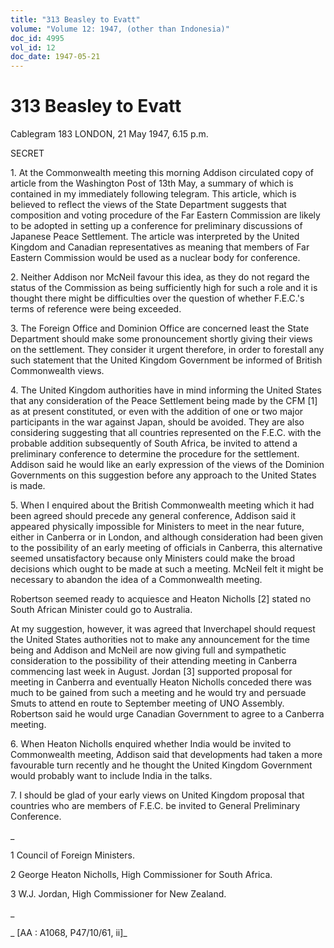 ```yaml
---
title: "313 Beasley to Evatt"
volume: "Volume 12: 1947, (other than Indonesia)"
doc_id: 4995
vol_id: 12
doc_date: 1947-05-21
---
```


# 313 Beasley to Evatt

Cablegram 183 LONDON, 21 May 1947, 6.15 p.m.

SECRET

1\. At the Commonwealth meeting this morning Addison circulated copy of article from the Washington Post of 13th May, a summary of which is contained in my immediately following telegram. This article, which is believed to reflect the views of the State Department suggests that composition and voting procedure of the Far Eastern Commission are likely to be adopted in setting up a conference for preliminary discussions of Japanese Peace Settlement. The article was interpreted by the United Kingdom and Canadian representatives as meaning that members of Far Eastern Commission would be used as a nuclear body for conference.

2\. Neither Addison nor McNeil favour this idea, as they do not regard the status of the Commission as being sufficiently high for such a role and it is thought there might be difficulties over the question of whether F.E.C.'s terms of reference were being exceeded.

3\. The Foreign Office and Dominion Office are concerned least the State Department should make some pronouncement shortly giving their views on the settlement. They consider it urgent therefore, in order to forestall any such statement that the United Kingdom Government be informed of British Commonwealth views.

4\. The United Kingdom authorities have in mind informing the United States that any consideration of the Peace Settlement being made by the CFM [1] as at present constituted, or even with the addition of one or two major participants in the war against Japan, should be avoided. They are also considering suggesting that all countries represented on the F.E.C. with the probable addition subsequently of South Africa, be invited to attend a preliminary conference to determine the procedure for the settlement. Addison said he would like an early expression of the views of the Dominion Governments on this suggestion before any approach to the United States is made.

5\. When I enquired about the British Commonwealth meeting which it had been agreed should precede any general conference, Addison said it appeared physically impossible for Ministers to meet in the near future, either in Canberra or in London, and although consideration had been given to the possibility of an early meeting of officials in Canberra, this alternative seemed unsatisfactory because only Ministers could make the broad decisions which ought to be made at such a meeting. McNeil felt it might be necessary to abandon the idea of a Commonwealth meeting.

Robertson seemed ready to acquiesce and Heaton Nicholls [2] stated no South African Minister could go to Australia.

At my suggestion, however, it was agreed that Inverchapel should request the United States authorities not to make any announcement for the time being and Addison and McNeil are now giving full and sympathetic consideration to the possibility of their attending meeting in Canberra commencing last week in August. Jordan [3] supported proposal for meeting in Canberra and eventually Heaton Nicholls conceded there was much to be gained from such a meeting and he would try and persuade Smuts to attend en route to September meeting of UNO Assembly. Robertson said he would urge Canadian Government to agree to a Canberra meeting.

6\. When Heaton Nicholls enquired whether India would be invited to Commonwealth meeting, Addison said that developments had taken a more favourable turn recently and he thought the United Kingdom Government would probably want to include India in the talks.

7\. I should be glad of your early views on United Kingdom proposal that countries who are members of F.E.C. be invited to General Preliminary Conference.

_

1 Council of Foreign Ministers.

2 George Heaton Nicholls, High Commissioner for South Africa.

3 W.J. Jordan, High Commissioner for New Zealand.

_

_ [AA : A1068, P47/10/61, ii]_
